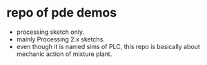 # repo of pde demos

- processing sketch only.
- mainly Processing 2.x sketchs.
- even though it is named sims of PLC,
  this repo is basically about mechanic action of mixture plant.